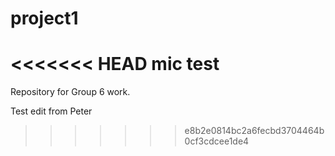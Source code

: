 # project1

<<<<<<< HEAD
mic test
=======
Repository for Group 6 work. 

Test edit from Peter
>>>>>>> e8b2e0814bc2a6fecbd3704464b0cf3cdcee1de4
